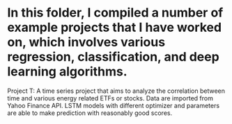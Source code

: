 # In this folder, I compiled a number of example projects that I have worked on, which involves various regression, classification, and deep learning algorithms.

Project T: 
A time series project that aims to analyze the correlation between time and various energy related ETFs or stocks. Data are imported from Yahoo Finance API. LSTM models with different optimizer and parameters are able to make prediction with reasonably good scores.

